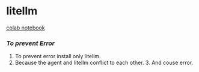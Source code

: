 # litellm
[colab notebook](https://colab.research.google.com/drive/1eL__kDpCwR35frHCVYh3eYlhgC3RezpV?usp=sharing)

### ***To prevent Error***
1. To prevent error install only litellm.
  2. Because the agent and litellm conflict to each other.
     3. And couse error.


